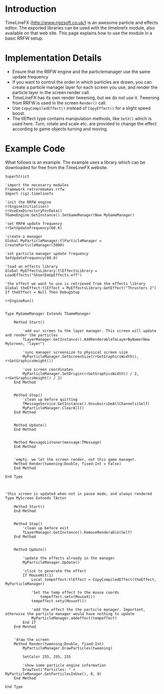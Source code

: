 # Introduction #

TimeLineFX (http://www.rigzsoft.co.uk/) is an awesome particle and effects editor. The exported libraries can be used with the timelinefx module, also available on that web site.  This page explains how to use the module in a basic RRFW setup.

# Implementation Details #

  * Ensure that the RRFW engine and the particlemanager use the same update frequency
  * If you want to control the order in which particles are drawn, you can create a particle manager layer for each screen you use, and render the particle layer in the screen render call.
  * TimeLineFX has its own render tweening, but we do not use it. Tweening from RRFW is used in the screen `Render()` call.
  * Use `CopyCompiledEffect()` instead of `CopyEffect()` for a slight speed boost.
  * The tlEffect type contains manipulation methods, like `SetX()` which is used here.  Turn, rotate and scale etc. are provided to change the effect according to game objects turning and moving.

# Example Code #

What follows is an example. The example uses a library which can be downloaded for free from the TimeLineFX website.

```
SuperStrict

'import the necesarry modules
Framework retroremakes.rrfw
Import rigz.timelinefx

'init the RRFW engine
rrEngineInitialise()
rrUseExeDirectoryForData()
TGameEngine.GetInstance().SetGameManager(New MyGameManager)

'set RRFW update frequency
rrSetUpdateFrequency(60.0)

'create a manager
Global MyParticleManager:tlParticleManager = CreateParticleManager(5000)

'set particle manager update frequency
SetUpdateFrequency(60.0)

'load an effects library
Global MyEffectsLibrary:tlEffectsLibrary = LoadEffects("ShootEmUpEffects.eff")

'the effect we want to use is retrieved from the effects library
Global theEffect:tlEffect = MyEffectsLibrary.GetEffect("Thrusters 2")
If theEffect = Null Then DebugStop

rrEngineRun()


Type MyGameManager Extends TGameManager
	
	Method Start()
		
		'add our screen to the layer manager. This screen will update and render the particles
		TLayerManager.GetInstance().AddRenderableToLayerByName(New MyScreen, "layer")

		'sync manager screensize to physical screen size
		MyParticleManager.SetScreenSize(rrGetGraphicsWidth(), rrGetGraphicsHeight())
		
		'use screen coordinates
		MyParticleManager.SetOrigin(rrGetGraphicsWidth() / 2, rrGetGraphicsHeight() / 2)
	End Method

	
	Method Stop()
		'clean up before quitting
		TMessageService.GetInstance().UnsubscribeAllChannels(Self)
		MyParticleManager.ClearAll()
	End Method
	

	Method Update()
	End Method
	

	Method MessageListener(message:TMessage)
	End Method
	
	
	'empty. we let the screen render, not this game manager.
	Method Render(tweening:Double, fixed:Int = False)
	End Method
	
End Type



'this screen is updated when not in pause mode, and always rendered
Type MyScreen Extends TActor

	Method Start()
	End Method
		
	
	Method Stop()
		'clean up before exit
		TLayerManager.GetInstance().RemoveRenderable(Self)
	End Method
	
	
	Method Update()

		'update the effects already in the manager
		MyParticleManager.Update()
		
		'click to generate the effect
		If MouseHit(1)
			Local tempeffect:tlEffect = CopyCompiledEffect(theEffect, MyParticleManager)

			'Set the temp effect to the mouse coords
    			tempeffect.setx(MouseX())
			tempeffect.sety(MouseY())

			'add the effect the the particle manager. Important, otherwise the particle manager would have nothing to update
			MyParticleManager.addeffect(tempeffect)
		End If
	End Method

	
	'draw the screen
	Method Render(tweening:Double, fixed:Int)
		MyParticleManager.DrawParticles(tweening)
		
		SetColor 255, 255, 255
		
		'show some particle engine information
		DrawText("Particles: " + MyParticleManager.GetParticlesInUse(), 0, 0)
	End Method

End Type
```